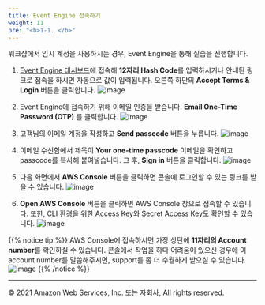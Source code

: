 ```yaml
---
title: Event Engine 접속하기
weight: 11
pre: "<b>1-1. </b>"
---
```


워크샵에서 임시 계정을 사용하시는 경우, Event Engine을 통해 실습을 진행합니다.

1. [Event Engine 대시보드](https://dashboard.eventengine.run/login)에 접속해 **12자리 Hash Code**를 입력하시거나 안내된 링크로 접속을 하시면 자동으로 값이 입력됩니다. 오른쪽 하단의 **Accept Terms & Login** 버튼을 클릭합니다.
![image](/images/10_prerequisite/0_event_engine/login-dashboard.png)

2. Event Engine에 접속하기 위해 이메일 인증을 받습니다. **Email One-Time Password (OTP)** 를 클릭합니다.
![image](/images/10_prerequisite/0_event_engine/otp.png)

3. 고객님의 이메일 계정을 작성하고 **Send passcode** 버튼을 누릅니다.
![image](/images/10_prerequisite/0_event_engine/email-code.png)

4. 이메일 수신함에서 제목이 **Your one-time passcode** 이메일을 확인하고 passcode를 복사해 붙여넣습니다. 그 후, **Sign in** 버튼을 클릭합니다.
![image](/images/10_prerequisite/0_event_engine/sign-in.png)

5. 다음 화면에서 **AWS Console** 버튼을 클릭하면 콘솔에 로그인할 수 있는 링크를 받을 수 있습니다.
![image](/images/10_prerequisite/0_event_engine/team-board.png)

6. **Open AWS Console** 버튼을 클릭하면 AWS Console 창으로 접속할 수 있습니다. 또한, CLI 환경을 위한 Access Key와 Secret Access Key도 확인할 수 있습니다.
![image](/images/10_prerequisite/0_event_engine/open-console.png)

{{% notice tip %}}
AWS Console에 접속하시면 가장 상단에 **11자리의 Account number**를 확인하실 수 있습니다. 콘솔에서 작업을 하다 어려움이 있으신 경우에 이 account number를 말씀해주시면, support를 좀 더 수월하게 받으실 수 있습니다.
![image](/images/10_prerequisite/0_event_engine/aws-console.png)
{{% /notice %}}


---

© 2021 Amazon Web Services, Inc. 또는 자회사, All rights reserved.


